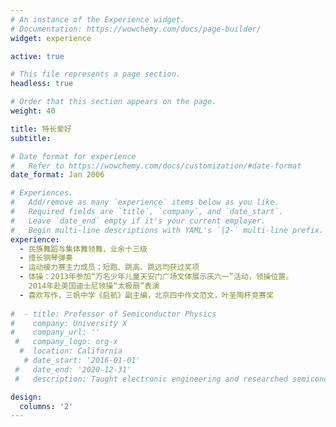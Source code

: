 ```yaml
---
# An instance of the Experience widget.
# Documentation: https://wowchemy.com/docs/page-builder/
widget: experience

active: true

# This file represents a page section.
headless: true

# Order that this section appears on the page.
weight: 40

title: 特长爱好
subtitle:

# Date format for experience
#   Refer to https://wowchemy.com/docs/customization/#date-format
date_format: Jan 2006

# Experiences.
#   Add/remove as many `experience` items below as you like.
#   Required fields are `title`, `company`, and `date_start`.
#   Leave `date_end` empty if it's your current employer.
#   Begin multi-line descriptions with YAML's `|2-` multi-line prefix.
experience:
  - 民族舞蹈与集体舞领舞，业余十三级
  - 擅长钢琴弹奏
  - 运动接力赛主力成员；短跑、跳高、跳远均获过奖项 
  - 体操：2013年参加“万名少年儿童天安门广场文体展示庆六一”活动，领操位置。
    2014年赴美国迪士尼领操“太极扇”表演
  - 喜欢写作，三帆中学《启航》副主编，北京四中作文范文，叶圣陶杯竞赛奖
        
#  - title: Professor of Semiconductor Physics
#    company: University X
#    company_url: ''
 #   company_logo: org-x
  #  location: California
   # date_start: '2016-01-01'
 #   date_end: '2020-12-31'
 #   description: Taught electronic engineering and researched semiconductor physics.

design:
  columns: '2'
---
```

